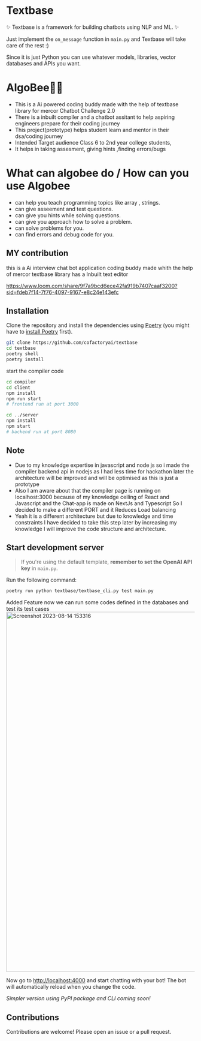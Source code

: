 # Textbase

✨ Textbase is a framework for building chatbots using NLP and ML. ✨

Just implement the `on_message` function in `main.py` and Textbase will take care of the rest :)

Since it is just Python you can use whatever models, libraries, vector databases and APIs you want.

# AlgoBee🐝🫠

- This is a Ai powered coding buddy made with the help of textbase library for mercor Chatbot Challenge 2.0 
- There is a inbuilt compiler and a chatbot assitant to help aspiring engineers prepare for their coding journey
- This project(prototype) helps student learn and mentor in their dsa/coding journey
- Intended Target audience Class 6 to 2nd year college students,
- It helps in taking assesment, giving hints ,finding errors/bugs 

# What can algobee do / How can you use Algobee
- can help you teach programming topics like array , strings.
- can give asseement and test questions.
- can give you hints while solving questions.
- can give you approach how to solve a problem.
- can solve problems for you.
- can find errors and debug code for you.

## MY contribution

this is a Ai interview chat bot application coding buddy made whith the help of mercor textbase library has a Inbuilt text editor 

https://www.loom.com/share/9f7a9bcd6ece42fa919b7407caaf3200?sid=fdeb7f14-7f76-4097-9167-e8c24e143efc



## Installation

Clone the repository and install the dependencies using [Poetry](https://python-poetry.org/) (you might have to [install Poetry](https://python-poetry.org/docs/#installation) first).

```bash
git clone https://github.com/cofactoryai/textbase
cd textbase
poetry shell
poetry install
```

start the compiler code
```bash
cd compiler
cd client
npm install
npm run start
# frontend run at port 3000

cd ../server
npm install
npm start
# backend run at port 8080

```
## Note
- Due to my knowledge expertise in javascript and node js so i made the compiler backend api in nodejs as I had less time for hackathon later the architecture will be improved and will be optimised as this is just a prototype
- Also I am aware about that the compiler page is running on localhost:3000 because of my knowledge ceiling of React and Javascript and the Chat-app is made on NextJs and Typescript So I decided to make a different PORT and it Reduces Load balancing
- Yeah it is a different architecture but due to knowledge and time constraints I have decided to take this step later by increasing my knowledge I will improve the code structure and architecture. 



## Start development server

> If you're using the default template, **remember to set the OpenAI API key** in `main.py`.

Run the following command:

```bash
poetry run python textbase/textbase_cli.py test main.py
```
Added Feature now we can run some codes defined in the databases and test its test cases
<img width="960" alt="Screenshot 2023-08-14 153316" src="https://github.com/ankitrout2903/textbase2.0/assets/88599131/32ce8d4f-8f84-4e26-b70b-168bab2be55a">


Now go to [http://localhost:4000](http://localhost:4000) and start chatting with your bot! The bot will automatically reload when you change the code.

_Simpler version using PyPI package and CLI coming soon!_

## Contributions

Contributions are welcome! Please open an issue or a pull request.
